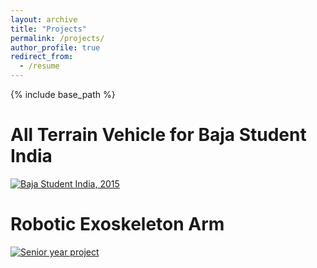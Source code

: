 ```yaml
---
layout: archive
title: "Projects"
permalink: /projects/
author_profile: true
redirect_from:
  - /resume
---
```


{% include base_path %}

All Terrain Vehicle for Baja Student India
======
[![Baja Student India, 2015](vibhoraggarwal.github.io/images/baja.jpg)](https://www.youtube.com/watch?v=8xSa60V9X4c)

Robotic Exoskeleton Arm
======
[![Senior year project](vibhoraggarwal.github.io/images/roboexoarm.jpg)](https://www.youtube.com/watch?v=ExcLjyNvF9I)
